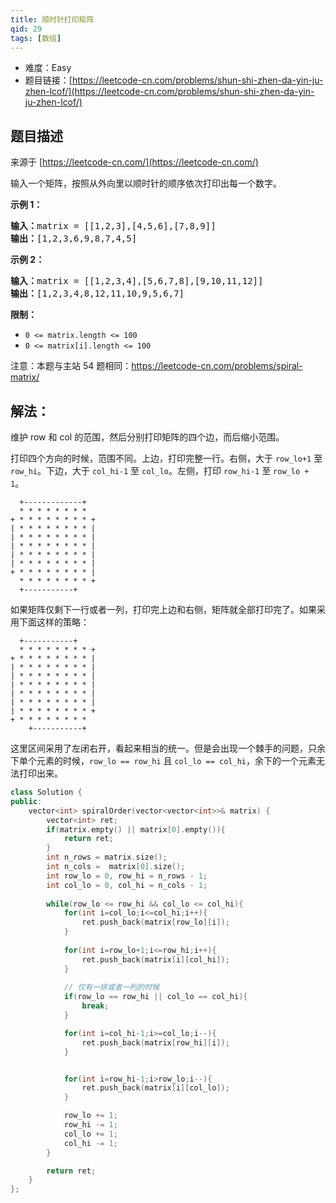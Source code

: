 ```yaml
---
title: 顺时针打印矩阵
qid: 29
tags: [数组]
---
```



- 难度：Easy
- 题目链接：[https://leetcode-cn.com/problems/shun-shi-zhen-da-yin-ju-zhen-lcof/](https://leetcode-cn.com/problems/shun-shi-zhen-da-yin-ju-zhen-lcof/)


## 题目描述

来源于 [https://leetcode-cn.com/](https://leetcode-cn.com/)

<p>输入一个矩阵，按照从外向里以顺时针的顺序依次打印出每一个数字。</p>



<p><strong>示例 1：</strong></p>

<pre><strong>输入：</strong>matrix = [[1,2,3],[4,5,6],[7,8,9]]
<strong>输出：</strong>[1,2,3,6,9,8,7,4,5]
</pre>

<p><strong>示例 2：</strong></p>

<pre><strong>输入：</strong>matrix =&nbsp;[[1,2,3,4],[5,6,7,8],[9,10,11,12]]
<strong>输出：</strong>[1,2,3,4,8,12,11,10,9,5,6,7]
</pre>



<p><strong>限制：</strong></p>

<ul>
	<li><code>0 &lt;= matrix.length &lt;= 100</code></li>
	<li><code>0 &lt;= matrix[i].length&nbsp;&lt;= 100</code></li>
</ul>

<p>注意：本题与主站 54 题相同：<a href="https://leetcode-cn.com/problems/spiral-matrix/">https://leetcode-cn.com/problems/spiral-matrix/</a></p>


## 解法：

维护 row 和 col 的范围，然后分别打印矩阵的四个边，而后缩小范围。

打印四个方向的时候，范围不同。上边，打印完整一行。右侧，大于 `row_lo+1` 至 `row_hi`。下边，大于 `col_hi-1` 至 `col_lo`。左侧，打印 `row_hi-1` 至 `row_lo + 1`。

```
  +-------------+
  * * * * * * * * 
+ * * * * * * * * +
| * * * * * * * * |
| * * * * * * * * |
| * * * * * * * * |
| * * * * * * * * |
| * * * * * * * * |
+ * * * * * * * * |
  * * * * * * * * +
  +-----------+
```

如果矩阵仅剩下一行或者一列，打印完上边和右侧，矩阵就全部打印完了。如果采用下面这样的策略：

```
  +-----------+
  * * * * * * * * +
+ * * * * * * * * |
| * * * * * * * * |
| * * * * * * * * |
| * * * * * * * * |
| * * * * * * * * |
| * * * * * * * * |
| * * * * * * * * +
+ * * * * * * * * 
    +-----------+
```

这里区间采用了左闭右开，看起来相当的统一。但是会出现一个棘手的问题，只余下单个元素的时候，`row_lo == row_hi` 且 `col_lo == col_hi`，余下的一个元素无法打印出来。


```c++
class Solution {
public:
    vector<int> spiralOrder(vector<vector<int>>& matrix) {
        vector<int> ret;
        if(matrix.empty() || matrix[0].empty()){
            return ret;
        }
        int n_rows = matrix.size();
        int n_cols =  matrix[0].size();
        int row_lo = 0, row_hi = n_rows - 1;
        int col_lo = 0, col_hi = n_cols - 1;
        
        while(row_lo <= row_hi && col_lo <= col_hi){
            for(int i=col_lo;i<=col_hi;i++){
                ret.push_back(matrix[row_lo][i]);
            }
            
            for(int i=row_lo+1;i<=row_hi;i++){
                ret.push_back(matrix[i][col_hi]);
            }
            
			// 仅有一排或者一列的时候
            if(row_lo == row_hi || col_lo == col_hi){
                break;
            }

            for(int i=col_hi-1;i>=col_lo;i--){
                ret.push_back(matrix[row_hi][i]);
            }


            for(int i=row_hi-1;i>row_lo;i--){
                ret.push_back(matrix[i][col_lo]);
            }

            row_lo += 1;
            row_hi -= 1;
            col_lo += 1;
            col_hi -= 1;
        }

        return ret;
    }
};
```